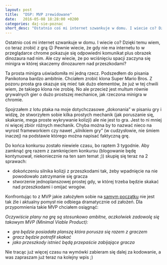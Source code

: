 ```yaml
---
layout: post
title:  "DSP: MVP zrewidowane"
date:   2016-05-08 18:28:00 +0200
categories: daj-sie-poznac
short_desc: "Ostatnio coś mi internet szwankuje w domu. I wiecie co? Dzięki temu wiem, co teraz zrobić z grą 😉 Pewnie wiecie, że gdy nie ma internetu to w przeglądarce chrome pokazuje się odpowiedni komunikat plus obrazek dinozaura nad nim. Ale czy wiecie, że po wciśnięciu spacji zaczyna się minigra w której skaczemy dinozaurem nad przeszkodami?..."
---
```

Ostatnio coś mi internet szwankuje w domu. I wiecie co? Dzięki temu wiem, co teraz zrobić z grą 😉 Pewnie wiecie, że gdy nie ma internetu to w przeglądarce chrome pokazuje się odpowiedni komunikat plus obrazek dinozaura nad nim. Ale czy wiecie, że po wciśnięciu spacji zaczyna się minigra w której skaczemy dinozaurem nad przeszkodami?

Ta prosta minigra uświadomiła mi jedną rzecz. Podszedłem do pisania Panikotona bardzo ambitnie. Chciałem zrobić klona Super Mario Bros. Z pozoru prosta gra okazuje się mieć tak dużo elementów, że już w tej chwili wiem, że takiego klona nie zrobię. No ale przecież jest multum równie grywalnych gier o dużo prostszej mechanice, jak rzeczona minigra w chromie.

Spojrzałem z lotu ptaka na moje dotychczasowe „dokonania” w pisaniu gry i widzę, że stworzyłem sobie kilka prostych mechanik (jak poruszanie się, skakanie, mega proste wykrywanie kolizji) ale nie jest to gra. Jest to ni mniej ni więcej zbiór różnych mechanik. Chyba można by to nazwać nieco na wyrost frameworkiem czy nawet „silnikiem gry” (w cudzysłowie, nie śmiem inaczej) na podstawie którego można napisać faktyczną grę.

Do końca konkursu zostało niewiele czasu, bo raptem 3 tygodnie. Aby zamknąć grę razem z zamknięciem konkursu (blogowanie będę kontynuował, niekoniecznie na ten sam temat ;)) skupię się teraz na 2 sprawach:

- dokończeniu silnika kolizji z przeszkodami tak, żeby wpadnięcie na nie powodowało zatrzymanie się gracza
- stworzenie jednoplanszowej prostej gdy, w której trzeba będzie skakać nad przeszkodami i omijać wrogów.

Konfrontując to z MVP jakie założyłem sobie na [samym początku][drugi-wpis] nie jest tak źle i aktualny pomysł nie odbiega dramatycznie od założeń. Dla przypomnienia takie MVP chciałem osiągnąć:

*Oczywiście plany na grę są stosunkowo ambitne, aczkolwiek zadowolę się takowym MVP (Minimal Viable Product):*

- *gra będzie posiadała planszę która porusza się razem z graczem*
- *gracz będzie potrafił skakać*
- *jako przeszkody istnieć będą przepaście zabijające gracza*

Nie tracąc już więcej czasu na wymówki zabieram się dalej za kodowanie, a was zapraszam już teraz na kolejny wpis ;)

[drugi-wpis]: http://zelazowy.github.io/daj-sie-poznac/2016/03/04/DSP-Technologie-Inspiracje.html

